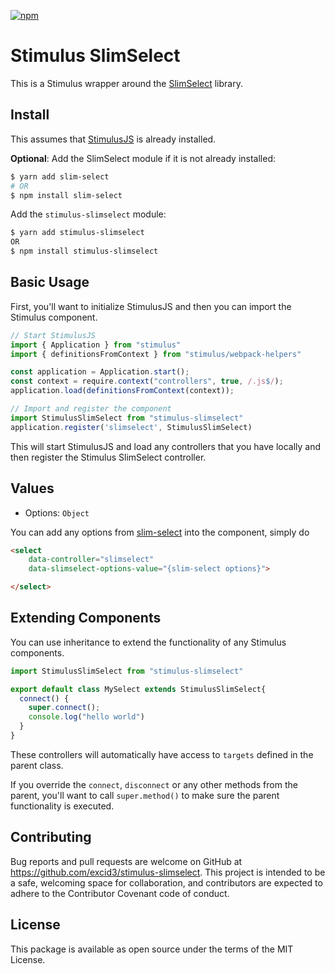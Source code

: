 [![npm](https://img.shields.io/npm/v/stimulus-slimselect.svg)](https://www.npmjs.com/package/stimulus-slimselect)

# Stimulus SlimSelect

This is a Stimulus wrapper around the [SlimSelect](https://slimselectjs.com/) library.

## Install

This assumes that [StimulusJS](https://stimulusjs.org) is already installed.

**Optional**: Add the SlimSelect module if it is not already installed:

```bash
$ yarn add slim-select
# OR
$ npm install slim-select
```

Add the `stimulus-slimselect` module:

```bash
$ yarn add stimulus-slimselect
OR
$ npm install stimulus-slimselect
```

## Basic Usage

First, you'll want to initialize StimulusJS and then you can import the Stimulus component.

```javascript
// Start StimulusJS
import { Application } from "stimulus"
import { definitionsFromContext } from "stimulus/webpack-helpers"

const application = Application.start();
const context = require.context("controllers", true, /.js$/);
application.load(definitionsFromContext(context));

// Import and register the component
import StimulusSlimSelect from "stimulus-slimselect"
application.register('slimselect', StimulusSlimSelect)
```

This will start StimulusJS and load any controllers that you have
locally and then register the Stimulus SlimSelect controller.

## Values
- Options: `Object`

You can add any options from [slim-select](https://github.com/brianvoe/slim-select/blob/master/src/docs/pages/options.vue) 
into the component, simply do

```html
<select 
    data-controller="slimselect" 
    data-slimselect-options-value="{slim-select options}">

</select>
```

## Extending Components

You can use inheritance to extend the functionality of any Stimulus components.

```js
import StimulusSlimSelect from "stimulus-slimselect"

export default class MySelect extends StimulusSlimSelect{
  connect() {
    super.connect();
    console.log("hello world")
  }
}
```

These controllers will automatically have access to `targets` defined in the parent class.

If you override the `connect`, `disconnect` or any other methods from the parent, you'll want to call `super.method()` to make sure the parent functionality is executed.

## Contributing

Bug reports and pull requests are welcome on GitHub at <https://github.com/excid3/stimulus-slimselect>.  This project is intended to be a safe, welcoming space for  collaboration, and contributors are expected to adhere to the  Contributor Covenant code of conduct.

## License

This package is available as open source under the terms of the MIT License.

